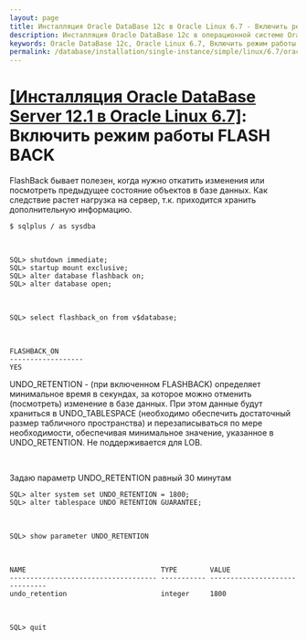 ```yaml
---
layout: page
title: Инсталляция Oracle DataBase 12c в Oracle Linux 6.7 - Включить режим работы FLASH BACK
description: Инсталляция Oracle DataBase 12c в операционной системе Oracle Linux 6.7 - Включить режим работы FLASH BACK
keywords: Oracle DataBase 12c, Oracle Linux 6.7, Включить режим работы FLASH BACK
permalink: /database/installation/single-instance/simple/linux/6.7/oracle/12.1/enable-flashback-mod/
---
```


# <a href="/database/installation/single-instance/simple/linux/6.7/oracle/12.1/">[Инсталляция Oracle DataBase Server 12.1 в Oracle Linux 6.7]</a>: Включить режим работы FLASH BACK

FlashBack бывает полезен, когда нужно откатить изменения или посмотреть предыдущее состояние объектов в базе данных.
Как следствие растет нагрузка на сервер, т.к. приходится хранить дополнительную информацию.

    $ sqlplus / as sysdba

<br/>

    SQL> shutdown immediate;
    SQL> startup mount exclusive;
    SQL> alter database flashback on;
    SQL> alter database open;

<br/>

    SQL> select flashback_on from v$database;

<br/>

    FLASHBACK_ON
    ------------------
    YES

UNDO_RETENTION - (при включенном FLASHBACK) определяет минимальное время в секундах, за которое можно отменить (посмотреть) изменение в базе данных. При этом данные будут храниться в UNDO_TABLESPACE (необходимо обеспечить достаточный размер табличного пространства) и перезаписываться по мере необходимости, обеспечивая минимальное значение, указанное в UNDO_RETENTION. Не поддерживается для LOB.

<br/>

Задаю параметр UNDO_RETENTION равный 30 минутам

    SQL> alter system set UNDO_RETENTION = 1800;
    SQL> alter tablespace UNDO RETENTION GUARANTEE;

<br/>

    SQL> show parameter UNDO_RETENTION

<br/>

    NAME                                 TYPE        VALUE
    ------------------------------------ ----------- ------------------------------
    undo_retention                       integer     1800

<br/>

    SQL> quit
